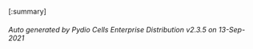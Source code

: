 






[:summary]

###### Auto generated by Pydio Cells Enterprise Distribution v2.3.5 on 13-Sep-2021
